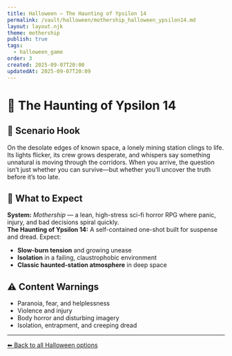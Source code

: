 ```yaml
---
title: Halloween — The Haunting of Ypsilon 14
permalink: /vault/halloween/mothership_halloween_ypsilon14.md
layout: layout.njk
theme: mothership
publish: true
tags:
  - halloween_game
order: 3
created: 2025-09-07T20:00
updatedAt: 2025-09-07T20:09
---
```


# 👻 The Haunting of Ypsilon 14

## 🌌 Scenario Hook
On the desolate edges of known space, a lonely mining station clings to life. Its lights flicker, its crew grows desperate, and whispers say something unnatural is moving through the corridors. When you arrive, the question isn’t just whether you can survive—but whether you’ll uncover the truth before it’s too late.

## 🧰 What to Expect
**System:** *Mothership* — a lean, high-stress sci-fi horror RPG where panic, injury, and bad decisions spiral quickly.  
**The Haunting of Ypsilon 14:** A self-contained one-shot built for suspense and dread. Expect:  
- **Slow-burn tension** and growing unease  
- **Isolation** in a failing, claustrophobic environment  
- **Classic haunted-station atmosphere** in deep space  

## ⚠️ Content Warnings
- Paranoia, fear, and helplessness  
- Violence and injury  
- Body horror and disturbing imagery  
- Isolation, entrapment, and creeping dread  

---

[⬅ Back to all Halloween options](/vault/halloween/)
